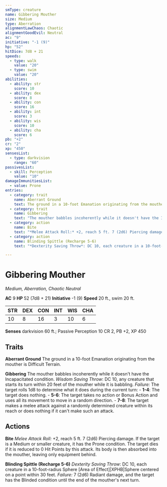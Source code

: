 ```yaml
---
smType: creature
name: Gibbering Mouther
size: Medium
type: Aberration
alignmentLawChaos: Chaotic
alignmentGoodEvil: Neutral
ac: "9"
initiative: "-1 (9)"
hp: "52"
hitDice: 7d8 + 21
speeds:
  - type: walk
    value: "20"
  - type: swim
    value: "20"
abilities:
  - ability: str
    score: 10
  - ability: dex
    score: 8
  - ability: con
    score: 16
  - ability: int
    score: 3
  - ability: wis
    score: 10
  - ability: cha
    score: 6
pb: "+2"
cr: "2"
xp: "450"
sensesList:
  - type: darkvision
    range: "60"
passivesList:
  - skill: Perception
    value: "10"
damageImmunitiesList:
  - value: Prone
entries:
  - category: trait
    name: Aberrant Ground
    text: The ground in a 10-foot Emanation originating from the mouther is Difficult Terrain.
  - category: trait
    name: Gibbering
    text: "The mouther babbles incoherently while it doesn't have the Incapacitated condition. *Wisdom Saving Throw*: DC 10, any creature that starts its turn within 20 feet of the mouther while it is babbling. *Failure:*  The target rolls 1d8 to determine what it does during the current turn: - **1-4**: The target does nothing. - **5-6**: The target takes no action or Bonus Action and uses all its movement to move in a random direction. - **7-8**: The target makes a melee attack against a randomly determined creature within its reach or does nothing if it can't make such an attack."
  - category: action
    name: Bite
    text: "*Melee Attack Roll:* +2, reach 5 ft. 7 (2d6) Piercing damage. If the target is a Medium or smaller creature, it has the Prone condition. The target dies if it is reduced to 0 Hit Points by this attack. Its body is then absorbed into the mouther, leaving only equipment behind."
  - category: action
    name: Blinding Spittle (Recharge 5-6)
    text: "*Dexterity Saving Throw*: DC 10, each creature in a 10-foot-radius Sphere [Area of Effect]|XPHB|Sphere centered on a point within 30 feet. *Failure:*  7 (2d6) Radiant damage, and the target has the Blinded condition until the end of the mouther's next turn."

---
```


# Gibbering Mouther
*Medium, Aberration, Chaotic Neutral*

**AC** 9
**HP** 52 (7d8 + 21)
**Initiative** -1 (9)
**Speed** 20 ft., swim 20 ft.

| STR | DEX | CON | INT | WIS | CHA |
| --- | --- | --- | --- | --- | --- |
| 10 | 8 | 16 | 3 | 10 | 6 |

**Senses** darkvision 60 ft.; Passive Perception 10
CR 2, PB +2, XP 450

## Traits

**Aberrant Ground**
The ground in a 10-foot Emanation originating from the mouther is Difficult Terrain.

**Gibbering**
The mouther babbles incoherently while it doesn't have the Incapacitated condition. *Wisdom Saving Throw*: DC 10, any creature that starts its turn within 20 feet of the mouther while it is babbling. *Failure:*  The target rolls 1d8 to determine what it does during the current turn: - **1-4**: The target does nothing. - **5-6**: The target takes no action or Bonus Action and uses all its movement to move in a random direction. - **7-8**: The target makes a melee attack against a randomly determined creature within its reach or does nothing if it can't make such an attack.

## Actions

**Bite**
*Melee Attack Roll:* +2, reach 5 ft. 7 (2d6) Piercing damage. If the target is a Medium or smaller creature, it has the Prone condition. The target dies if it is reduced to 0 Hit Points by this attack. Its body is then absorbed into the mouther, leaving only equipment behind.

**Blinding Spittle (Recharge 5-6)**
*Dexterity Saving Throw*: DC 10, each creature in a 10-foot-radius Sphere [Area of Effect]|XPHB|Sphere centered on a point within 30 feet. *Failure:*  7 (2d6) Radiant damage, and the target has the Blinded condition until the end of the mouther's next turn.
